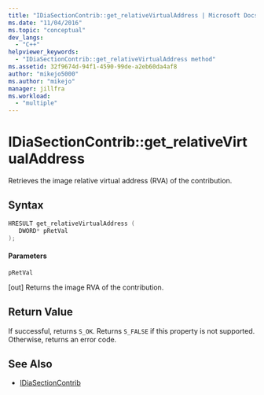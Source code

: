 ```yaml
---
title: "IDiaSectionContrib::get_relativeVirtualAddress | Microsoft Docs"
ms.date: "11/04/2016"
ms.topic: "conceptual"
dev_langs:
  - "C++"
helpviewer_keywords:
  - "IDiaSectionContrib::get_relativeVirtualAddress method"
ms.assetid: 32f9674d-94f1-4590-99de-a2eb60da4af8
author: "mikejo5000"
ms.author: "mikejo"
manager: jillfra
ms.workload:
  - "multiple"
---
```

# IDiaSectionContrib::get_relativeVirtualAddress
Retrieves the image relative virtual address (RVA) of the contribution.

## Syntax

```C++
HRESULT get_relativeVirtualAddress ( 
   DWORD* pRetVal
);
```

#### Parameters
 `pRetVal`

[out] Returns the image RVA of the contribution.

## Return Value
 If successful, returns `S_OK`. Returns `S_FALSE` if this property is not supported. Otherwise, returns an error code.

## See Also
- [IDiaSectionContrib](../../debugger/debug-interface-access/idiasectioncontrib.md)